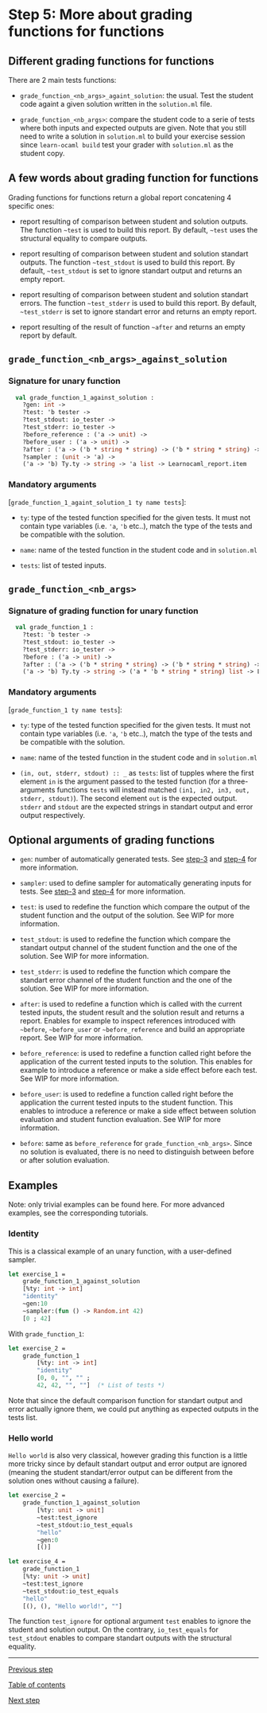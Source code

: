 # Step 5: More about grading functions for functions

## Different grading functions for functions
There are 2 main tests functions:

* `grade_function_<nb_args>_againt_solution`: the usual. Test the
  student code againt a given solution written in the `solution.ml`
  file.

* `grade_function_<nb_args>`: compare the student code to a serie of
  tests where both inputs and expected outputs are given. Note that
  you still need to write a solution in `solution.ml` to build your
  exercise session since `learn-ocaml build` test your grader with
  `solution.ml` as the student copy.

## A few words about grading function for functions

Grading functions for functions return a global report concatening 4 specific
ones:

- report resulting of comparison between student and solution
  outputs. The function `~test` is used to build this report. By
  default, `~test` uses the structural equality to compare outputs.

- report resulting of comparison between student and solution standart
  outputs. The function `~test_stdout` is used to build this
  report. By default, `~test_stdout` is set to ignore standart output
  and returns an empty report.

- report resulting of comparison between student and solution standart
  errors. The function `~test_stderr` is used to build this report.
  By default, `~test_stderr` is set to ignore standart error and
  returns an empty report.
  
- report resulting of the result of function `~after` and returns an
  empty report by default. 
  
## `grade_function_<nb_args>_against_solution`
### Signature for unary function
```ocaml
  val grade_function_1_against_solution :
	?gen: int ->
	?test: 'b tester ->
	?test_stdout: io_tester ->
	?test_stderr: io_tester ->
	?before_reference : ('a -> unit) ->
	?before_user : ('a -> unit) ->
	?after : ('a -> ('b * string * string) -> ('b * string * string) -> Learnocaml_report.report) ->
	?sampler : (unit -> 'a) ->
	('a -> 'b) Ty.ty -> string -> 'a list -> Learnocaml_report.item
```

### Mandatory arguments
[`grade_function_1_againt_solution_1 ty name tests`]:

* `ty`: type of the tested function specified for the given tests. It
  must not contain type variables (i.e. `'a`, `'b` etc..), match the
  type of the tests and be compatible with the solution.

* `name`: name of the tested function in the student code and in
  `solution.ml`

* `tests`: list of tested inputs.

## `grade_function_<nb_args>`

### Signature of grading function for unary function

```ocaml
  val grade_function_1 :
	?test: 'b tester ->
	?test_stdout: io_tester ->
	?test_stderr: io_tester ->
	?before : ('a -> unit) ->
	?after : ('a -> ('b * string * string) -> ('b * string * string) -> Learnocaml_report.report) ->
	('a -> 'b) Ty.ty -> string -> ('a * 'b * string * string) list -> Learnocaml_report.item
```

### Mandatory arguments 
[`grade_function_1 ty name tests`]:

* `ty`: type of the tested function specified for the given tests. It
  must not contain type variables (i.e. `'a`, `'b` etc..), match the
  type of the tests and be compatible with the solution.

* `name`: name of the tested function in the student code and in
  `solution.ml`

* `(in, out, stderr, stdout) :: _` as `tests`: list of tupples where
  the first element `in` is the argument passed to the tested function
  (for a three-arguments functions `tests` will instead matched `(in1,
  in2, in3, out, stderr, stdout)`). The second element `out` is the
  expected output. `stderr` and `stdout` are the expected strings in
  standart output and error output respectively.

## Optional arguments of grading functions

* `gen`: number of automatically generated tests. See
  [step-3](https://github.com/ocaml-sf/learn-ocaml/blob/master/docs/tutorials/step-3.md)
  and
  [step-4](https://github.com/ocaml-sf/learn-ocaml/blob/master/docs/tutorials/step-4.md)
  for more information.

* `sampler`: used to define sampler for automatically generating
  inputs for tests. See
  [step-3](https://github.com/ocaml-sf/learn-ocaml/blob/master/docs/tutorials/step-3.md)
  and
  [step-4](https://github.com/ocaml-sf/learn-ocaml/blob/master/docs/tutorials/step-4.md)
  for more information.

* `test`: is used to redefine the function which compare the output of
  the student function and the output of the solution. See WIP for
  more information.

* `test_stdout`: is used to redefine the function which compare the
  standart output channel of the student function and the one of the
  solution. See WIP for more information.

* `test_stderr`: is used to redefine the function which compare the
  standart error channel of the student function and the one of the
  solution. See WIP for more information.

* `after`: is used to redefine a function which is called with the
  current tested inputs, the student result and the solution result
  and returns a report.  Enables for example to inspect references
  introduced with `~before`, `~before_user` or `~before_reference` and
  build an appropriate report.  See WIP for more information.

* `before_reference`: is used to redefine a function called right
  before the application of the current tested inputs to the
  solution. This enables for example to introduce a reference or make
  a side effect before each test. See WIP for more information.

* `before_user`: is used to redefine a function called right before
  the application the current tested inputs to the student
  function. This enables to introduce a reference or make a side
  effect between solution evaluation and student function
  evaluation. See WIP for more information.

* `before`: same as `before_reference` for
  `grade_function_<nb_args>`. Since no solution is evaluated, there is
  no need to distinguish between before or after solution evaluation.

## Examples

Note: only trivial examples can be found here. For more advanced
examples, see the corresponding tutorials.

### Identity 

This is a classical example of an unary function, with a user-defined sampler. 

```ocaml
let exercise_1 =
	grade_function_1_against_solution
	[%ty: int -> int]
	"identity"
	~gen:10
	~sampler:(fun () -> Random.int 42)
	[0 ; 42]
```
With `grade_function_1`: 
```ocaml
let exercise_2 = 
	grade_function_1 
		[%ty: int -> int] 
		"identity"
		[0, 0, "", "" ;
		42, 42, "", ""]  (* List of tests *)
```

Note that since the default comparison function for standart output
and error actually ignore them, we could put anything as expected outputs in
the tests list.


### Hello world

`Hello world` is also very classical, however grading this function is
a little more tricky since by default standart output and error output
are ignored (meaning the student standart/error output can be
different from the solution ones without causing a failure).


```ocaml
let exercise_2 =
	grade_function_1_against_solution
		[%ty: unit -> unit]
		~test:test_ignore
		~test_stdout:io_test_equals
		"hello"
		~gen:0
		[()]
```

```ocaml
let exercise_4 = 
	grade_function_1 
	[%ty: unit -> unit]
	~test:test_ignore
	~test_stdout:io_test_equals
	"hello"
	[(), (), "Hello world!", ""]
```

The function `test_ignore` for optional argument `test` enables to
ignore the student and solution output. On the contrary,
`io_test_equals` for `test_stdout` enables to compare standart outputs
with the structural equality.

--- 

[Previous
step](https://github.com/ocaml-sf/learn-ocaml/blob/master/docs/tutorials/step-4.md)

[Table of contents](https://github.com/ocaml-sf/learn-ocaml/blob/master/docs/howto-write-exercises.md)

[Next step](https://github.com/ocaml-sf/learn-ocaml/blob/master/docs/tutorials/step-6.md)
